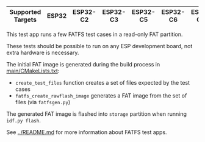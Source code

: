 | Supported Targets | ESP32 | ESP32-C2 | ESP32-C3 | ESP32-C5 | ESP32-C6 | ESP32-C61 | ESP32-H2 | ESP32-P4 | ESP32-S2 | ESP32-S3 |
| ----------------- | ----- | -------- | -------- | -------- | -------- | --------- | -------- | -------- | -------- | -------- |

This test app runs a few FATFS test cases in a read-only FAT partition.

These tests should be possible to run on any ESP development board, not extra hardware is necessary.

The initial FAT image is generated during the build process in [main/CMakeLists.txt](main/CMakeLists.txt):
- `create_test_files` function creates a set of files expected by the test cases
- `fatfs_create_rawflash_image` generates a FAT image from the set of files (via `fatfsgen.py`)

The generated FAT image is flashed into `storage` partition when running `idf.py flash`.

See [../README.md](../README.md) for more information about FATFS test apps.
